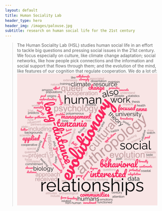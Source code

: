 ```yaml
---
layout: default
title: Human Sociality Lab
header_type: hero
header_img: /images/palouse.jpg
subtitle: research on human social life for the 21st century
---
```


> The Human Sociality Lab (HSL) studies human social life in an effort to tackle big questions and pressing social issues in the 21st century. We focus especially on culture, like climate change adaptation; social networks, like how people pick connections and the information and social support that flows through them; and the evolution of the mind, like features of our cognition that regulate cooperation. We do a lot of:
![Wordcloud](/images/wordcloud_230708.png)
